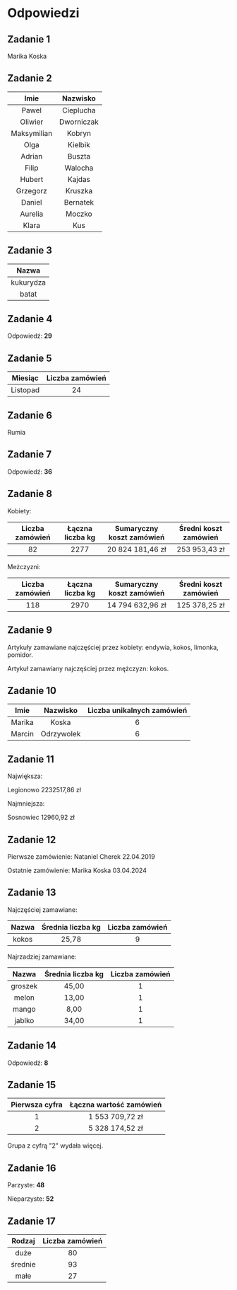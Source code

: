 # Odpowiedzi

## Zadanie 1

Marika Koska

## Zadanie 2

|   **Imie**  | **Nazwisko** |
|:-----------:|:------------:|
|    Pawel    |   Cieplucha  |
|   Oliwier   |  Dworniczak  |
| Maksymilian |    Kobryn    |
|     Olga    |    Kielbik   |
|    Adrian   |    Buszta    |
|    Filip    |    Walocha   |
|    Hubert   |    Kajdas    |
|   Grzegorz  |    Kruszka   |
|    Daniel   |   Bernatek   |
|   Aurelia   |    Moczko    |
|    Klara    |      Kus     |

## Zadanie 3

| **Nazwa** |
|:---------:|
| kukurydza |
|   batat   |

## Zadanie 4

Odpowiedź: **29**

## Zadanie 5

|   **Miesiąc**  | **Liczba zamówień** |
|:-----------:|:------------:|
|    Listopad    |   24  |

## Zadanie 6

Rumia

## Zadanie 7

Odpowiedź: **36**

## Zadanie 8

Kobiety:

| **Liczba zamówień** | **Łączna liczba kg** | **Sumaryczny koszt zamówień** | **Średni koszt zamówień** |
|:-------------------:|:--------------------:|:-----------------------------:|:-------------------------:|
|          82         |         2277         |        20 824 181,46 zł       |       253 953,43 zł       |

Meżczyzni:

| **Liczba zamówień** | **Łączna liczba kg** | **Sumaryczny koszt zamówień** | **Średni koszt zamówień** |
|:-------------------:|:--------------------:|:-----------------------------:|:-------------------------:|
|         118         |         2970         |        14 794 632,96 zł       |       125 378,25 zł       |

## Zadanie 9

Artykuły zamawiane najczęściej przez kobiety: endywia, kokos, limonka, pomidor.

Artykuł zamawiany najczęściej przez mężczyzn: kokos.

## Zadanie 10

| **Imie** | **Nazwisko** | **Liczba unikalnych zamówień** |
|:--------:|:------------:|:------------------------------:|
|  Marika  |     Koska    |                6               |
|  Marcin  |  Odrzywolek  |                6               |

## Zadanie 11

Największa:

Legionowo 2232517,86 zł

Najmniejsza:

Sosnowiec 12960,92 zł

## Zadanie 12

Pierwsze zamówienie: Nataniel Cherek 22.04.2019

Ostatnie zamówienie: Marika Koska 03.04.2024

## Zadanie 13

Najczęściej zamawiane:

| **Nazwa** | **Średnia liczba kg** | **Liczba zamówień** |
|:---------:|:---------------------:|:-------------------:|
|   kokos   |         25,78         |          9          |

Najrzadziej zamawiane:

| **Nazwa** | **Średnia liczba kg** | **Liczba zamówień** |
|:---------:|:---------------------:|:-------------------:|
|  groszek  |         45,00         |          1          |
|   melon   |         13,00         |          1          |
|   mango   |          8,00         |          1          |
|   jablko  |         34,00         |          1          |

## Zadanie 14

Odpowiedź: **8**

## Zadanie 15

| **Pierwsza cyfra** | **Łączna wartość zamówień** |
|:------------------:|:---------------------------:|
|          1         |       1 553 709,72 zł       |
|          2         |       5 328 174,52 zł       |

Grupa z cyfrą "2" wydała więcej.

## Zadanie 16

Parzyste: **48**

Nieparzyste: **52**

## Zadanie 17

| **Rodzaj** | **Liczba zamówień** |
|:----------:|:-------------------:|
|    duże    |          80         |
|   średnie  |          93         |
|    małe    |          27         |
